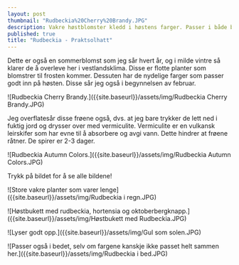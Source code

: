 ```yaml
---
layout: post
thumbnail: "Rudbeckia%20Cherry%20Brandy.JPG"
description: Vakre høstblomster kledd i høstens farger. Passer i både bed og krukker. Lett å få til fra frø.
published: true
title: "Rudbeckia - Praktsolhatt"
---
```





Dette er også en sommerblomst som jeg sår hvert år, og i milde vintre så klarer de å overleve her i vestlandsklima. Disse er flotte planter som blomstrer til frosten kommer. 
Dessuten har de nydelige farger som passer godt inn på høsten. Disse sår jeg også i begynnelsen av februar.

![Rudbeckia Cherry Brandy.]({{site.baseurl}}/assets/img/Rudbeckia Cherry Brandy.JPG)

<!--more-->

Jeg overflatesår disse frøene også, dvs. at jeg bare trykker de lett ned i fuktig jord og drysser over med vermiculite. Vermiculite er en vulkansk leirskifer som har evne til å absorbere og avgi vann. Dette hindrer at frøene råtner. De spirer er 2-3 dager.

![Rudbeckia Autumn Colors.]({{site.baseurl}}/assets/img/Rudbeckia Autumn Colors.JPG)

Trykk på bildet for å se alle bildene!

![Store vakre planter som varer lenge]({{site.baseurl}}/assets/img/Rudbeckia i regn.JPG)

![Høstbukett med rudbeckia, hortensia og oktoberbergknapp.]({{site.baseurl}}/assets/img/Høstbukett med Rudbeckia.JPG)

![Lyser godt opp.]({{site.baseurl}}/assets/img/Gul som solen.JPG)

![Passer også i bedet, selv om fargene kanskje ikke passet helt sammen her.]({{site.baseurl}}/assets/img/Rudbeckia i bed.JPG)
